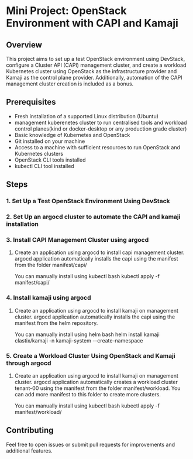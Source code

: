 # Mini Project: OpenStack Environment with CAPI and Kamaji
## Overview
This project aims to set up a test OpenStack environment using DevStack, configure a Cluster API (CAPI) management cluster, and create a workload Kubernetes cluster using OpenStack as the infrastructure provider and Kamaji as the control plane provider. Additionally, automation of the CAPI management cluster creation is included as a bonus.
## Prerequisites
- Fresh installation of a supported Linux distribution (Ubuntu)
- management kuberenetes cluster to run centralised tools and workload control planes(kind or docker-desktop or any production grade cluster)
- Basic knowledge of Kubernetes and OpenStack
- Git installed on your machine
- Access to a machine with sufficient resources to run OpenStack and Kubernetes clusters
- OpenStack CLI tools installed
- kubectl CLI tool installed
## Steps
### 1. Set Up a Test OpenStack Environment Using DevStack
### 2. Set Up an argocd cluster to automate the CAPI and kamaji installation
### 3. Install CAPI Management Cluster using argocd
1. Create an application using argocd to install capi management cluster.
   argocd application automatically installs the capi using the manifest from the folder manifest/capi/
   
   You can manually install using kubectl
bash
    kubectl apply -f manifest/capi/
    
### 4. Install kamaji using argocd  
1. Create an application using argocd to install kamaji on management cluster.
   argocd application automatically installs the capi using the manifest from the helm repository.
   
   You can manually install using helm
bash
    helm install kamaji clastix/kamaji -n kamaji-system --create-namespace

### 5. Create a Workload Cluster Using OpenStack and Kamaji through argocd
1. Create an application using argocd to install kamaji on management cluster.
   argocd application automatically creates a workload cluster tenant-00 using the manifest from the folder manifest/workload. You can add more manifest to this folder to create more clusters.
   
   You can manually install using kubectl
bash
    kubectl apply -f manifest/workload/

## Contributing
Feel free to open issues or submit pull requests for improvements and additional features.
